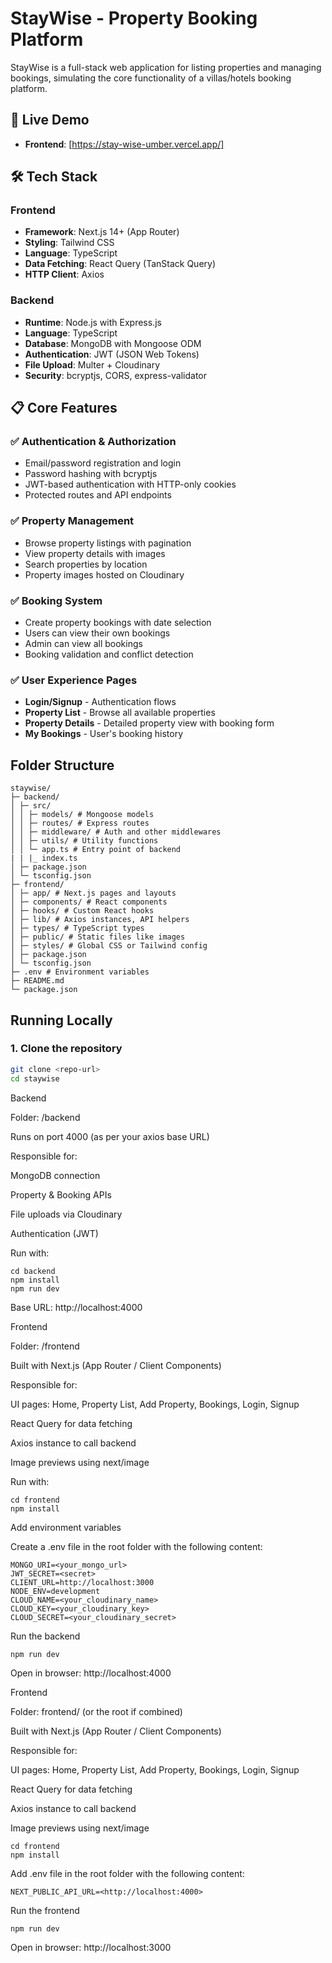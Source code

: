 # StayWise - Property Booking Platform

StayWise is a full-stack web application for listing properties and managing bookings, simulating the core functionality of a villas/hotels booking platform.

## 🚀 Live Demo

- **Frontend**: [https://stay-wise-umber.vercel.app/]

## 🛠️ Tech Stack

### Frontend
- **Framework**: Next.js 14+ (App Router)
- **Styling**: Tailwind CSS
- **Language**: TypeScript
- **Data Fetching**: React Query (TanStack Query)
- **HTTP Client**: Axios

### Backend
- **Runtime**: Node.js with Express.js
- **Language**: TypeScript
- **Database**: MongoDB with Mongoose ODM
- **Authentication**: JWT (JSON Web Tokens)
- **File Upload**: Multer + Cloudinary
- **Security**: bcryptjs, CORS, express-validator

## 📋 Core Features

### ✅ Authentication & Authorization
- Email/password registration and login
- Password hashing with bcryptjs
- JWT-based authentication with HTTP-only cookies
- Protected routes and API endpoints

### ✅ Property Management
- Browse property listings with pagination
- View property details with images
- Search properties by location
- Property images hosted on Cloudinary

### ✅ Booking System
- Create property bookings with date selection
- Users can view their own bookings
- Admin can view all bookings
- Booking validation and conflict detection

### ✅ User Experience Pages
- **Login/Signup** - Authentication flows
- **Property List** - Browse all available properties
- **Property Details** - Detailed property view with booking form
- **My Bookings** - User's booking history

## Folder Structure
```
staywise/
├─ backend/
│ ├─ src/
│ │ ├─ models/ # Mongoose models
│ │ ├─ routes/ # Express routes
│ │ ├─ middleware/ # Auth and other middlewares
│ │ ├─ utils/ # Utility functions
│ │ └─ app.ts # Entry point of backend
| | |_ index.ts
│ ├─ package.json
│ └─ tsconfig.json
├─ frontend/
│ ├─ app/ # Next.js pages and layouts
│ ├─ components/ # React components
│ ├─ hooks/ # Custom React hooks
│ ├─ lib/ # Axios instances, API helpers
│ ├─ types/ # TypeScript types
│ ├─ public/ # Static files like images
│ ├─ styles/ # Global CSS or Tailwind config
│ ├─ package.json
│ └─ tsconfig.json
├─ .env # Environment variables
├─ README.md
└─ package.json
```
## Running Locally

### 1. Clone the repository
```bash
git clone <repo-url>
cd staywise
```
Backend

Folder: /backend

Runs on port 4000 (as per your axios base URL)

Responsible for:

MongoDB connection

Property & Booking APIs

File uploads via Cloudinary

Authentication (JWT)

Run with:
```
cd backend
npm install
npm run dev
```

Base URL: http://localhost:4000

Frontend

Folder: /frontend

Built with Next.js (App Router / Client Components)

Responsible for:

UI pages: Home, Property List, Add Property, Bookings, Login, Signup

React Query for data fetching

Axios instance to call backend

Image previews using next/image

Run with:
```
cd frontend
npm install
```

Add environment variables

Create a .env file in the root folder with the following content:
```
MONGO_URI=<your_mongo_url>
JWT_SECRET=<secret>
CLIENT_URL=http://localhost:3000
NODE_ENV=development
CLOUD_NAME=<your_cloudinary_name>
CLOUD_KEY=<your_cloudinary_key>
CLOUD_SECRET=<your_cloudinary_secret>
```
Run the backend
```
npm run dev

```
Open in browser: http://localhost:4000


Frontend

Folder: frontend/ (or the root if combined)

Built with Next.js (App Router / Client Components)

Responsible for:

UI pages: Home, Property List, Add Property, Bookings, Login, Signup

React Query for data fetching

Axios instance to call backend

Image previews using next/image

```
cd frontend
npm install
```
Add .env file in the root folder with the following content:

```
NEXT_PUBLIC_API_URL=<http://localhost:4000>
```
Run the frontend
```
npm run dev
```

Open in browser: http://localhost:3000
